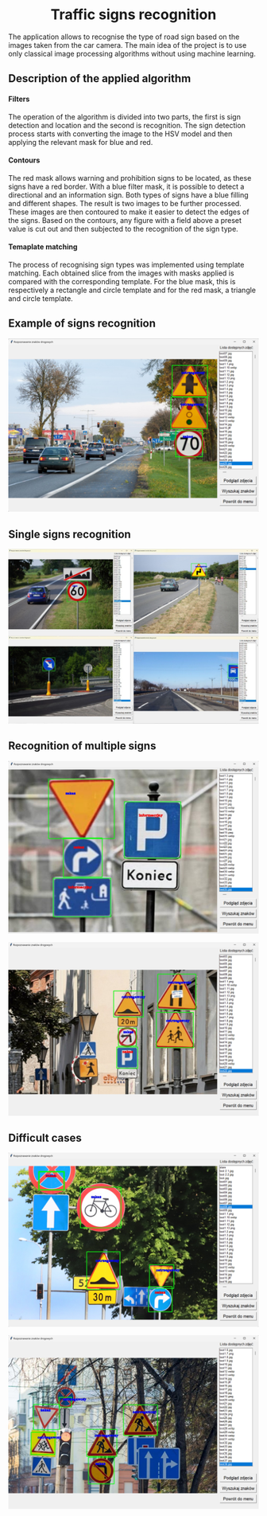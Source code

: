 <h1><center>Traffic signs recognition</center></h1>
The application allows to recognise the type of road sign based on the images taken from the car camera.
The main idea of the project is to use only classical image processing algorithms without using machine learning.

## Description of the applied algorithm
#### Filters
The operation of the algorithm is divided into two parts, the first is sign detection and location and the second is recognition. 
The sign detection process starts with converting the image to the HSV model and then applying the relevant mask for blue and red.
#### Contours
The red mask allows warning and prohibition signs to be located, as these signs have a red border. 
With a blue filter mask, it is possible to detect a directional and an information sign. Both types of signs have a blue filling and different shapes.
The result is two images to be further processed. These images are then contoured to make it easier to detect the edges of the signs. 
Based on the contours, any figure with a field above a preset value is cut out and then subjected to the recognition of the sign type.

#### Temaplate matching
The process of recognising sign types was implemented using template matching. Each obtained slice from the images with masks applied is compared with the corresponding template. 
For the blue mask, this is respectively a rectangle and circle template and for the red mask, a triangle and circle template.



## Example of signs recognition
![screenshot1](./Results/Result_1.png)

## Single signs recognition
![screenshot1](./Results/Result_2.png)

## Recognition of multiple signs
![screenshot3](./Results/Result_3.png)

![screenshot4](./Results/Result_4.png)

## Difficult cases
![screenshot5](./Results/Result_5.png)

![screenshot6](./Results/Result_6.png)
